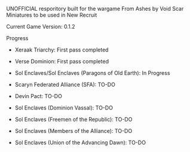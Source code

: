 UNOFFICIAL resporitory built for the wargame From Ashes by Void Scar Miniatures to be used in New Recruit

Current Game Version: 0.1.2

Progress

- Xeraak Triarchy: First pass completed
- Verse Dominion: First pass completed
- Sol Enclaves/Sol Enclaves (Paragons of Old Earth): In Progress

- Scaryn Federated Alliance (SFA): TO-DO
- Devin Pact: TO-DO
- Sol Enclaves (Dominion Vassal): TO-DO
- Sol Enclaves (Freemen of the Republic): TO-DO
- Sol Enclaves (Members of the Alliance): TO-DO
- Sol Enclaves (Union of the Advancing Dawn): TO-DO
